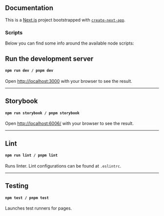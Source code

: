 ## Documentation

This is a [Next.js](https://nextjs.org/) project bootstrapped with [`create-next-app`](https://github.com/vercel/next.js/tree/canary/packages/create-next-app).

### Scripts

Below you can find some info around the available node scripts:

## Run the development server

#### `npm run dev / pnpm dev`

Open [http://localhost:3000](http://localhost:3000) with your browser to see the result.

<hr/>

## Storybook

#### `npm run storybook / pnpm storybook`

Open [http://localhost:6006/](http://localhost:6006/) with your browser to see the result.

<hr/>

## Lint

#### `npm run lint / pnpm lint`

Runs linter. Lint configurations can be found at `.eslintrc`.

<hr/>

## Testing

#### `npm test / pnpm test`

Launches test runners for pages.
